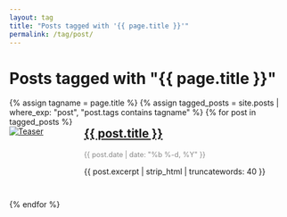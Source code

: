 ```yaml
---
layout: tag
title: "Posts tagged with '{{ page.title }}'"
permalink: /tag/post/
---
```


<h1>Posts tagged with "{{ page.title }}"</h1>
<div class="tag-post-list">
  {% assign tagname = page.title %}
  {% assign tagged_posts = site.posts | where_exp: "post", "post.tags contains tagname" %}
  {% for post in tagged_posts %}
    <div class="tag-post-item" style="display: flex; align-items: flex-start; margin-bottom: 2em;">
      <div class="tag-post-teaser" style="flex: 0 0 120px; margin-right: 1em;">
        <a href="{{ post.url | relative_url }}">
          <img src="{{ post.teaser | default: '/assets/images/bull200px.webp' }}" alt="Teaser" style="max-width: 120px; height: auto; display: block;">
        </a>
      </div>
      <div class="tag-post-content" style="flex: 1 1 0%;">
        <h2 style="margin-top:0;">
          <a href="{{ post.url | relative_url }}">{{ post.title }}</a>
        </h2>
        <div style="color: #888; font-size: 0.9em; margin-bottom: 0.5em;">
          {{ post.date | date: "%b %-d, %Y" }}
        </div>
        <p>{{ post.excerpt | strip_html | truncatewords: 40 }}</p>
      </div>
    </div>
  {% endfor %}
</div>